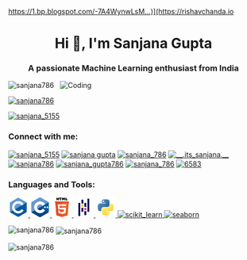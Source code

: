 https://1.bp.blogspot.com/-7A4WynwLsM...)](https://rishavchanda.io
<h1 align="center">Hi 👋, I'm Sanjana Gupta</h1>
<h3 align="center">A passionate Machine Learning enthusiast from India</h3>
<img align="right" alt="Coding" width="400" src="https://cdn.dribbble.com/users/4055494/screenshots/15215756/media/d2b66c4ca0192aa26d103448b3d1518b.gif">

<p align="left"> <img src="https://komarev.com/ghpvc/?username=sanjana786&label=Profile%20views&color=0e75b6&style=flat" alt="sanjana786" /> </p>

<p align="left"> <a href="https://github.com/ryo-ma/github-profile-trophy"><img src="https://github-profile-trophy.vercel.app/?username=sanjana786" alt="sanjana786" /></a> </p>

<p align="left"> <a href="https://twitter.com/sanjana_5155" target="blank"><img src="https://img.shields.io/twitter/follow/sanjana_5155?logo=twitter&style=for-the-badge" alt="sanjana_5155" /></a> </p>

<h3 align="left">Connect with me:</h3>
<p align="left">
<a href="https://twitter.com/sanjana_5155" target="blank"><img align="center" src="https://raw.githubusercontent.com/rahuldkjain/github-profile-readme-generator/master/src/images/icons/Social/twitter.svg" alt="sanjana_5155" height="30" width="40" /></a>
<a href="https://linkedin.com/in/sanjana gupta" target="blank"><img align="center" src="https://raw.githubusercontent.com/rahuldkjain/github-profile-readme-generator/master/src/images/icons/Social/linked-in-alt.svg" alt="sanjana gupta" height="30" width="40" /></a>
<a href="https://kaggle.com/sanjana_786" target="blank"><img align="center" src="https://raw.githubusercontent.com/rahuldkjain/github-profile-readme-generator/master/src/images/icons/Social/kaggle.svg" alt="sanjana_786" height="30" width="40" /></a>
<a href="https://instagram.com/__.its_sanjana.__" target="blank"><img align="center" src="https://raw.githubusercontent.com/rahuldkjain/github-profile-readme-generator/master/src/images/icons/Social/instagram.svg" alt="__.its_sanjana.__" height="30" width="40" /></a>
<a href="https://www.codechef.com/users/sanjana786" target="blank"><img align="center" src="https://cdn.jsdelivr.net/npm/simple-icons@3.1.0/icons/codechef.svg" alt="sanjana786" height="30" width="40" /></a>
<a href="https://www.hackerrank.com/sanjana_gupta786" target="blank"><img align="center" src="https://raw.githubusercontent.com/rahuldkjain/github-profile-readme-generator/master/src/images/icons/Social/hackerrank.svg" alt="sanjana_gupta786" height="30" width="40" /></a>
<a href="https://www.leetcode.com/sanjana_786" target="blank"><img align="center" src="https://raw.githubusercontent.com/rahuldkjain/github-profile-readme-generator/master/src/images/icons/Social/leet-code.svg" alt="sanjana_786" height="30" width="40" /></a>
<a href="https://discord.gg/6583" target="blank"><img align="center" src="https://raw.githubusercontent.com/rahuldkjain/github-profile-readme-generator/master/src/images/icons/Social/discord.svg" alt="6583" height="30" width="40" /></a>
</p>

<h3 align="left">Languages and Tools:</h3>
<p align="left"> <a href="https://www.cprogramming.com/" target="_blank" rel="noreferrer"> <img src="https://raw.githubusercontent.com/devicons/devicon/master/icons/c/c-original.svg" alt="c" width="40" height="40"/> </a> <a href="https://www.w3schools.com/cpp/" target="_blank" rel="noreferrer"> <img src="https://raw.githubusercontent.com/devicons/devicon/master/icons/cplusplus/cplusplus-original.svg" alt="cplusplus" width="40" height="40"/> </a> <a href="https://www.w3.org/html/" target="_blank" rel="noreferrer"> <img src="https://raw.githubusercontent.com/devicons/devicon/master/icons/html5/html5-original-wordmark.svg" alt="html5" width="40" height="40"/> </a> <a href="https://pandas.pydata.org/" target="_blank" rel="noreferrer"> <img src="https://raw.githubusercontent.com/devicons/devicon/2ae2a900d2f041da66e950e4d48052658d850630/icons/pandas/pandas-original.svg" alt="pandas" width="40" height="40"/> </a> <a href="https://www.python.org" target="_blank" rel="noreferrer"> <img src="https://raw.githubusercontent.com/devicons/devicon/master/icons/python/python-original.svg" alt="python" width="40" height="40"/> </a> <a href="https://scikit-learn.org/" target="_blank" rel="noreferrer"> <img src="https://upload.wikimedia.org/wikipedia/commons/0/05/Scikit_learn_logo_small.svg" alt="scikit_learn" width="40" height="40"/> </a> <a href="https://seaborn.pydata.org/" target="_blank" rel="noreferrer"> <img src="https://seaborn.pydata.org/_images/logo-mark-lightbg.svg" alt="seaborn" width="40" height="40"/> </a> </p>

<p><img align="left" src="https://github-readme-stats.vercel.app/api/top-langs?username=sanjana786&show_icons=true&locale=en&layout=compact" alt="sanjana786" /></p>

<p>&nbsp;<img align="center" src="https://github-readme-stats.vercel.app/api?username=sanjana786&show_icons=true&locale=en" alt="sanjana786" /></p>

<p><img align="center" src="https://github-readme-streak-stats.herokuapp.com/?user=sanjana786&" alt="sanjana786" /></p>
